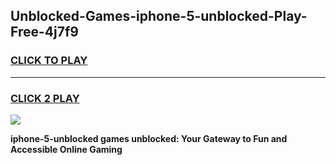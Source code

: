 
## Unblocked-Games-iphone-5-unblocked-Play-Free-4j7f9
<h3>
<a href="https://premium76.site?title=iphone-5-unblocked&ref=20M">CLICK TO PLAY</a></h3>
<hr>

<h3>
<a href="https://premium76.site?title=iphone-5-unblocked&ref=20M">CLICK 2 PLAY</a>
  
</h3>

<a href="https://premium76.site?title=iphone-5-unblocked&ref=19M"><img src="https://clearcache.store/games.png"></a>


**iphone-5-unblocked games unblocked: Your Gateway to Fun and Accessible Online Gaming**

